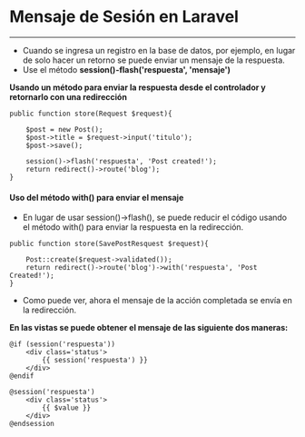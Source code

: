 
# Mensaje de Sesión en Laravel
---------

- Cuando se ingresa un registro en la base de datos, por ejemplo, en lugar de solo hacer un retorno se puede enviar un mensaje de la respuesta.
- Use el método **session()-flash('respuesta', 'mensaje')**

**Usando un método para enviar la respuesta desde el controlador y retornarlo con una redirección**

```
public function store(Request $request){

	$post = new Post();
	$post->title = $request->input('titulo');
	$post->save();

	session()->flash('respuesta', 'Post created!');
	return redirect()->route('blog');
}
```

#### Uso del método **with()** para enviar el mensaje

- En lugar de usar session()->flash(), se puede reducir el código usando el método with() para enviar la respuesta en la redirección.

```
public function store(SavePostResquest $request){

	Post::create($request->validated());
	return redirect()->route('blog')->with('respuesta', 'Post Created!');
}
```

- Como puede ver, ahora el mensaje de la acción completada se envía en la redirección.

**En las vistas se puede obtener el mensaje de las siguiente dos maneras:**

```
@if (session('respuesta'))
	<div class='status'>
		{{ session('respuesta') }}
	</div>                
@endif
```

```
@session('respuesta')
	<div class='status'>
		{{ $value }}
	</div>                
@endsession
```








